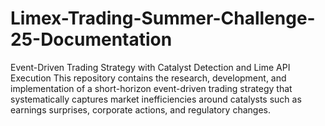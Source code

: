 # Limex-Trading-Summer-Challenge-25-Documentation
Event-Driven Trading Strategy with Catalyst Detection and Lime API Execution This repository contains the research, development, and implementation of a short-horizon event-driven trading strategy that systematically captures market inefficiencies around catalysts such as earnings surprises, corporate actions, and regulatory changes.
